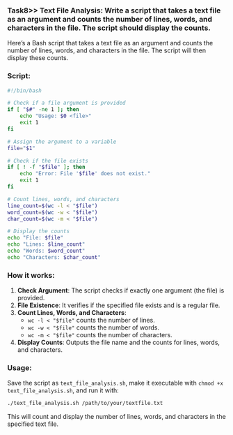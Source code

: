### Task8>> Text File Analysis: Write a script that takes a text file as an argument and counts the number of lines, words, and characters in the file. The script should display the counts.

Here’s a Bash script that takes a text file as an argument and counts the number of lines, words, and characters in the file. The script will then display these counts.

### Script:

```bash
#!/bin/bash

# Check if a file argument is provided
if [ "$#" -ne 1 ]; then
    echo "Usage: $0 <file>"
    exit 1
fi

# Assign the argument to a variable
file="$1"

# Check if the file exists
if [ ! -f "$file" ]; then
    echo "Error: File '$file' does not exist."
    exit 1
fi

# Count lines, words, and characters
line_count=$(wc -l < "$file")
word_count=$(wc -w < "$file")
char_count=$(wc -m < "$file")

# Display the counts
echo "File: $file"
echo "Lines: $line_count"
echo "Words: $word_count"
echo "Characters: $char_count"
```

### How it works:
1. **Check Argument**: The script checks if exactly one argument (the file) is provided.
2. **File Existence**: It verifies if the specified file exists and is a regular file.
3. **Count Lines, Words, and Characters**:
   - `wc -l < "$file"` counts the number of lines.
   - `wc -w < "$file"` counts the number of words.
   - `wc -m < "$file"` counts the number of characters.
4. **Display Counts**: Outputs the file name and the counts for lines, words, and characters.

### Usage:
Save the script as `text_file_analysis.sh`, make it executable with `chmod +x text_file_analysis.sh`, and run it with:

```bash
./text_file_analysis.sh /path/to/your/textfile.txt
```

This will count and display the number of lines, words, and characters in the specified text file.
